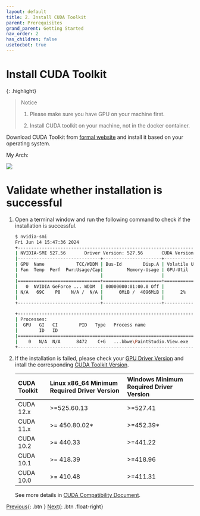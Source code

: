```yaml
---
layout: default
title: 2. Install CUDA Toolkit
parent: Prerequisites
grand_parent: Getting Started
nav_order: 2
has_children: false
usetocbot: true
---
```


# Install CUDA Toolkit 

{: .highlight}
> Notice
>
> 1. Please make sure you have GPU on your machine first.
>
> 2. Install CUDA toolkit on your machine, not in the docker container.

Download CUDA Toolkit from [formal website](https://developer.nvidia.com/cuda-downloads) and install it based on your operating system.

My Arch:

<img src="{{ '/assets/images/install-cuda-toolkit-1.png' | relative_url }}"/>

# Validate whether installation is successful

1. Open a terminal window and run the following command to check if the installation is successful.

    ```bash
    $ nvidia-smi
    Fri Jun 14 15:47:36 2024
    +-----------------------------------------------------------------------------+
    | NVIDIA-SMI 527.56       Driver Version: 527.56       CUDA Version: 12.0     |
    |-------------------------------+----------------------+----------------------+
    | GPU  Name            TCC/WDDM | Bus-Id        Disp.A | Volatile Uncorr. ECC |
    | Fan  Temp  Perf  Pwr:Usage/Cap|         Memory-Usage | GPU-Util  Compute M. |
    |                               |                      |               MIG M. |
    |===============================+======================+======================|
    |   0  NVIDIA GeForce ... WDDM  | 00000000:01:00.0 Off |                  N/A |
    | N/A   69C    P8    N/A /  N/A |      0MiB /  4096MiB |      2%      Default |
    |                               |                      |                  N/A |
    +-------------------------------+----------------------+----------------------+

    +-----------------------------------------------------------------------------+
    | Processes:                                                                  |
    |  GPU   GI   CI        PID   Type   Process name                  GPU Memory |
    |        ID   ID                                                   Usage      |
    |=============================================================================|
    |    0   N/A  N/A      8472    C+G   ...bbwe\PaintStudio.View.exe    N/A      |
    +-----------------------------------------------------------------------------+
    ```

2. If the installation is failed, please check your <ins>GPU Driver Version</ins> and intall the corresponding <ins>CUDA Toolkit Version</ins>. 

    | CUDA Toolkit | Linux x86_64 Minimum Required Driver Version | Windows Minimum Required Driver Version |
    |:--|:--|:--|
    | CUDA 12.x | >=525.60.13 | >=527.41 |
    | CUDA 11.x | >= 450.80.02* | >=452.39* |
    | CUDA 10.2 | >= 440.33| >=441.22 |
    | CUDA 10.1 | >= 418.39 | >=418.96 |
    | CUDA 10.0 | >= 410.48 | >=411.31 |

    See more details in [CUDA Compatibility Document](https://docs.nvidia.com/deploy/cuda-compatibility/#cuda-11-and-later-defaults-to-minor-version-compatibility).

[Previous](./windows-wsl.md){: .btn }
[Next](./docker.md){: .btn .float-right}